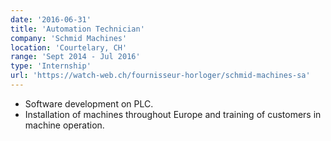 ```yaml
---
date: '2016-06-31'
title: 'Automation Technician'
company: 'Schmid Machines'
location: 'Courtelary, CH'
range: 'Sept 2014 - Jul 2016'
type: 'Internship'
url: 'https://watch-web.ch/fournisseur-horloger/schmid-machines-sa'
---
```


- Software development on PLC.
- Installation of machines throughout Europe and training of customers in machine operation.
